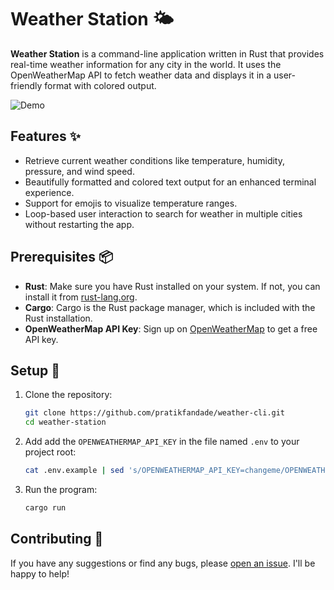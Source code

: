 # Weather Station 🌤️

**Weather Station** is a command-line application written in Rust that provides real-time weather information for any city in the world. It uses the OpenWeatherMap API to fetch weather data and displays it in a user-friendly format with colored output.

![Demo](./images/demo.png)

## Features ✨

- Retrieve current weather conditions like temperature, humidity, pressure, and wind speed.
- Beautifully formatted and colored text output for an enhanced terminal experience.
- Support for emojis to visualize temperature ranges.
- Loop-based user interaction to search for weather in multiple cities without restarting the app.
  
## Prerequisites 📦

- **Rust**: Make sure you have Rust installed on your system. If not, you can install it from [rust-lang.org](https://www.rust-lang.org/).
- **Cargo**: Cargo is the Rust package manager, which is included with the Rust installation.
- **OpenWeatherMap API Key**: Sign up on [OpenWeatherMap](https://openweathermap.org/) to get a free API key.

## Setup 🔧

1. Clone the repository:

   ```bash
   git clone https://github.com/pratikfandade/weather-cli.git
   cd weather-station
   ```

2. Add add the `OPENWEATHERMAP_API_KEY` in the file named `.env` to your project root:

   ```bash
   cat .env.example | sed 's/OPENWEATHERMAP_API_KEY=changeme/OPENWEATHERMAP_API_KEY=YOUR_API_KEY/g' > .env
   ```

3. Run the program:

   ```bash
   cargo run
   ```

## Contributing 🌱

If you have any suggestions or find any bugs, please [open an issue](https://github.com/pratikfandade/weather-cli/issues). I'll be happy to help!
